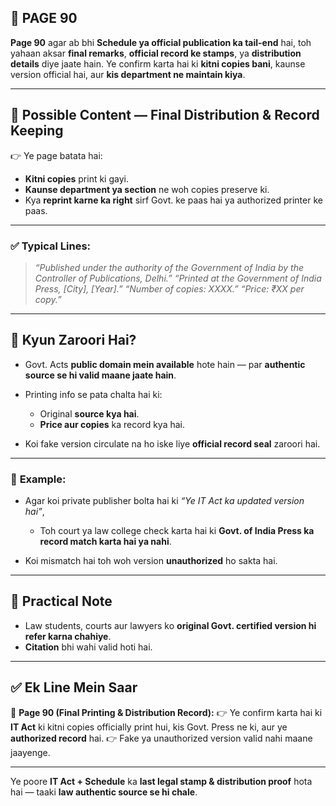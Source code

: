 ## 📄 **PAGE 90**

**Page 90** agar ab bhi **Schedule ya official publication ka tail-end** hai, toh yahaan aksar **final remarks**, **official record ke stamps**, ya **distribution details** diye jaate hain.
Ye confirm karta hai ki **kitni copies bani**, kaunse version official hai, aur **kis department ne maintain kiya**.

---

## 🔹 **Possible Content — Final Distribution & Record Keeping**

👉 Ye page batata hai:

* **Kitni copies** print ki gayi.
* **Kaunse department ya section** ne woh copies preserve ki.
* Kya **reprint karne ka right** sirf Govt. ke paas hai ya authorized printer ke paas.

---

### ✅ **Typical Lines:**

> *“Published under the authority of the Government of India by the Controller of Publications, Delhi.”*
> *“Printed at the Government of India Press, \[City], \[Year].”*
> *“Number of copies: XXXX.”*
> *“Price: ₹XX per copy.”*

---

## 🔹 **Kyun Zaroori Hai?**

* Govt. Acts **public domain mein available** hote hain — par **authentic source se hi valid maane jaate hain**.
* Printing info se pata chalta hai ki:

  * Original **source kya hai**.
  * **Price aur copies** ka record kya hai.
* Koi fake version circulate na ho iske liye **official record seal** zaroori hai.

---

### 🧩 **Example:**

* Agar koi private publisher bolta hai ki *“Ye IT Act ka updated version hai”*,

  * Toh court ya law college check karta hai ki **Govt. of India Press ka record match karta hai ya nahi**.
* Koi mismatch hai toh woh version **unauthorized** ho sakta hai.

---

## 🔹 **Practical Note**

* Law students, courts aur lawyers ko **original Govt. certified version hi refer karna chahiye**.
* **Citation** bhi wahi valid hoti hai.

---

## ✅ **Ek Line Mein Saar**

📌 **Page 90 (Final Printing & Distribution Record):**
👉 Ye confirm karta hai ki **IT Act** ki kitni copies officially print hui, kis Govt. Press ne ki, aur ye **authorized record** hai.
👉 Fake ya unauthorized version valid nahi maane jaayenge.

---

Ye poore **IT Act + Schedule** ka **last legal stamp & distribution proof** hota hai — taaki **law authentic source se hi chale**.
